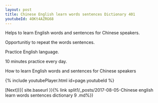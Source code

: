 ```yaml
---
layout: post
title: Chinese English learn words sentences Dictionary 401 
youtubeId: 4OKt4AZRG68
---
```

 
 
Helps to learn English words and sentences for Chinese speakers.

Opportunitiy to repeat the words sentences. 

Practice English language. 
 
10 minutes practice every day. 
 
How to learn English words and sentences for Chinese speakers 
 
{% include youtubePlayer.html id=page.youtubeId %}
 
 
[Next]({{ site.baseurl }}{% link  split1/_posts/2017-08-05-Chinese english learn words sentences dictionary 9 .md%})
 
